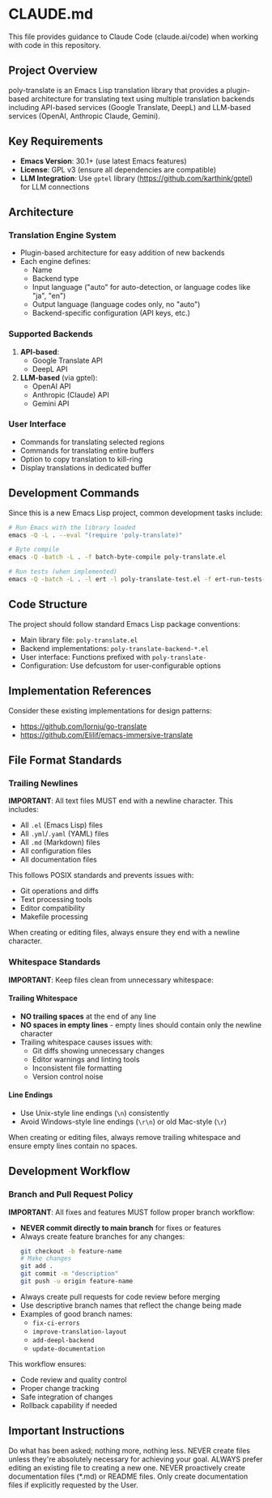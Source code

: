 # CLAUDE.md

This file provides guidance to Claude Code (claude.ai/code) when working with code in this repository.

## Project Overview

poly-translate is an Emacs Lisp translation library that provides a plugin-based architecture for translating text using multiple translation backends including API-based services (Google Translate, DeepL) and LLM-based services (OpenAI, Anthropic Claude, Gemini).

## Key Requirements

- **Emacs Version**: 30.1+ (use latest Emacs features)
- **License**: GPL v3 (ensure all dependencies are compatible)
- **LLM Integration**: Use `gptel` library (https://github.com/karthink/gptel) for LLM connections

## Architecture

### Translation Engine System
- Plugin-based architecture for easy addition of new backends
- Each engine defines:
  - Name
  - Backend type
  - Input language ("auto" for auto-detection, or language codes like "ja", "en")
  - Output language (language codes only, no "auto")
  - Backend-specific configuration (API keys, etc.)

### Supported Backends
1. **API-based**:
   - Google Translate API
   - DeepL API
2. **LLM-based** (via gptel):
   - OpenAI API
   - Anthropic (Claude) API
   - Gemini API

### User Interface
- Commands for translating selected regions
- Commands for translating entire buffers
- Option to copy translation to kill-ring
- Display translations in dedicated buffer

## Development Commands

Since this is a new Emacs Lisp project, common development tasks include:

```bash
# Run Emacs with the library loaded
emacs -Q -L . --eval "(require 'poly-translate)"

# Byte compile
emacs -Q -batch -L . -f batch-byte-compile poly-translate.el

# Run tests (when implemented)
emacs -Q -batch -L . -l ert -l poly-translate-test.el -f ert-run-tests-batch-and-exit
```

## Code Structure

The project should follow standard Emacs Lisp package conventions:
- Main library file: `poly-translate.el`
- Backend implementations: `poly-translate-backend-*.el`
- User interface: Functions prefixed with `poly-translate-`
- Configuration: Use defcustom for user-configurable options

## Implementation References

Consider these existing implementations for design patterns:
- https://github.com/lorniu/go-translate
- https://github.com/Elilif/emacs-immersive-translate

## File Format Standards

### Trailing Newlines
**IMPORTANT**: All text files MUST end with a newline character. This includes:
- All `.el` (Emacs Lisp) files
- All `.yml`/`.yaml` (YAML) files
- All `.md` (Markdown) files
- All configuration files
- All documentation files

This follows POSIX standards and prevents issues with:
- Git operations and diffs
- Text processing tools
- Editor compatibility
- Makefile processing

When creating or editing files, always ensure they end with a newline character.

### Whitespace Standards
**IMPORTANT**: Keep files clean from unnecessary whitespace:

#### Trailing Whitespace
- **NO trailing spaces** at the end of any line
- **NO spaces in empty lines** - empty lines should contain only the newline character
- Trailing whitespace causes issues with:
  - Git diffs showing unnecessary changes
  - Editor warnings and linting tools
  - Inconsistent file formatting
  - Version control noise

#### Line Endings
- Use Unix-style line endings (`\n`) consistently
- Avoid Windows-style line endings (`\r\n`) or old Mac-style (`\r`)

When creating or editing files, always remove trailing whitespace and ensure empty lines contain no spaces.

## Development Workflow

### Branch and Pull Request Policy
**IMPORTANT**: All fixes and features MUST follow proper branch workflow:

- **NEVER commit directly to main branch** for fixes or features
- Always create feature branches for any changes:
  ```bash
  git checkout -b feature-name
  # Make changes
  git add .
  git commit -m "description"
  git push -u origin feature-name
  ```
- Always create pull requests for code review before merging
- Use descriptive branch names that reflect the change being made
- Examples of good branch names:
  - `fix-ci-errors`
  - `improve-translation-layout`
  - `add-deepl-backend`
  - `update-documentation`

This workflow ensures:
- Code review and quality control
- Proper change tracking
- Safe integration of changes
- Rollback capability if needed

## Important Instructions

Do what has been asked; nothing more, nothing less.
NEVER create files unless they're absolutely necessary for achieving your goal.
ALWAYS prefer editing an existing file to creating a new one.
NEVER proactively create documentation files (*.md) or README files. Only create documentation files if explicitly requested by the User.
